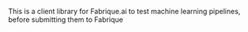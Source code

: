 This is a client library for Fabrique.ai to test machine learning pipelines,
before submitting them to Fabrique
